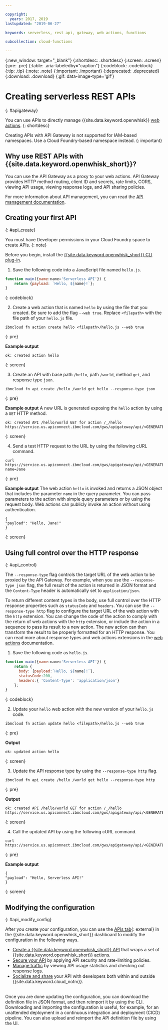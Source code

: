```yaml
---

copyright:
  years: 2017, 2019
lastupdated: "2019-06-27"

keywords: serverless, rest api, gateway, web actions, functions

subcollection: cloud-functions

---
```


{:new_window: target="_blank"}
{:shortdesc: .shortdesc}
{:screen: .screen}
{:pre: .pre}
{:table: .aria-labeledby="caption"}
{:codeblock: .codeblock}
{:tip: .tip}
{:note: .note}
{:important: .important}
{:deprecated: .deprecated}
{:download: .download}
{:gif: data-image-type='gif'}


# Creating serverless REST APIs
{: #apigateway}

You can use APIs to directly manage {{site.data.keyword.openwhisk}} [web actions](/docs/openwhisk?topic=cloud-functions-actions_web). 
{: shortdesc}

Creating APIs with API Gateway is not supported for IAM-based namespaces. Use a Cloud Foundry-based namespace instead.
{: important}

## Why use REST APIs with {{site.data.keyword.openwhisk_short}}?

You can use the API Gateway as a proxy to your web actions. API Gateway provides HTTP method routing, client ID and secrets, rate limits, CORS, viewing API usage, viewing response logs, and API sharing policies.

For more information about API management, you can read the [API management documentation](/docs/api-management?topic=api-management-manage_openwhisk_apis).

## Creating your first API
{: #api_create}

You must have Developer permissions in your Cloud Foundry space to create APIs.
{: note}

Before you begin, install the [{{site.data.keyword.openwhisk_short}} CLI plug-in](/docs/openwhisk?topic=cloud-functions-cli_install).

1. Save the following code into a JavaScript file named `hello.js`.
  ```javascript
  function main({name:name='Serverless API'}) {
      return {payload: `Hello, ${name}!`};
  }
  ```
  {: codeblock}

2. Create a web action that is named `hello` by using the file that you created. Be sure to add the flag `--web true`. Replace `<filepath>` with the file path of your `hello.js` file.

  ```
  ibmcloud fn action create hello <filepath>/hello.js --web true
  ```
  {: pre}

  **Example output**
  ```
  ok: created action hello
  ```
  {: screen}

3. Create an API with base path `/hello`, path `/world`, method `get`, and response type `json`.
  ```
  ibmcloud fn api create /hello /world get hello --response-type json
  ```
  {: pre}

  **Example output**
  A new URL is generated exposing the `hello` action by using a `GET` HTTP method.

  ```
  ok: created API /hello/world GET for action /_/hello
  https://service.us.apiconnect.ibmcloud.com/gws/apigateway/api/<GENERATED_API_ID>/hello/world
  ```
  {: screen}

  
4. Send a test HTTP request to the URL by using the following cURL command.
  ```
  curl https://service.us.apiconnect.ibmcloud.com/gws/apigateway/api/<GENERATED_API_ID>/hello/world?name=Jane
  ```
  {: pre}

  **Example output**
  The web action `hello` is invoked and returns a JSON object that includes the parameter `name` in the query parameter. You can pass parameters to the action with simple query parameters or by using the request body. Web actions can publicly invoke an action without using authentication.

  ```
  {
  "payload": "Hello, Jane!"
  }
  ```
  {: screen}



## Using full control over the HTTP response
{: #api_control}

The `--response-type` flag controls the target URL of the web action to be proxied by the API Gateway. For example, when you use the `--response-type json` flag, the full result of the action is returned in JSON format and the `Content-Type` header is automatically set to `application/json`.

To return different content types in the body, use full control over the HTTP response properties such as `statusCode` and `headers`. You can use the `--response-type http` flag to configure the target URL of the web action with the `http` extension. You can change the code of the action to comply with the return of web actions with the `http` extension, or include the action in a sequence to pass its result to a new action. The new action can then transform the result to be properly formatted for an HTTP response. You can read more about response types and web actions extensions in the [web actions](/docs/openwhisk?topic=cloud-functions-actions_web) documentation.

1. Save the following code as `hello.js`.
  ```javascript
  function main({name:name='Serverless API'}) {
      return {
        body: {payload:`Hello, ${name}!`},
        statusCode:200,
        headers:{ 'Content-Type': 'application/json'}
      };
  }
  ```
  {: codeblock}

2. Update your `hello` web action with the new version of your `hello.js` code.
  ```
  ibmcloud fn action update hello <filepath>/hello.js --web true
  ```
  {: pre}

  **Output**
  ```
  ok: updated action hello
  ```
  {: screen}

3. Update the API response type by using the `--response-type http` flag.
  ```
  ibmcloud fn api create /hello /world get hello --response-type http
  ```
  {: pre}

  **Output**
  ```
  ok: created API /hello/world GET for action /_/hello https://service.us.apiconnect.ibmcloud.com/gws/apigateway/api/<GENERATED_API_ID>/hello/world
  ```
  {: screen}

4. Call the updated API by using the following cURL command.
  ```
  curl https://service.us.apiconnect.ibmcloud.com/gws/apigateway/api/<GENERATED_API_ID>/hello/world
  ```
  {: pre}

  **Example output**
  ```
  {
  "payload": "Hello, Serverless API!"
  }
  ```
  {: screen}

## Modifying the configuration
{: #api_modify_config}

After you create your configuration, you can use the [APIs tab](https://cloud.ibm.com/openwhisk/apimanagement){: external} in the {{site.data.keyword.openwhisk_short}} dashboard to modify the configuration in the following ways.

* [Create a {{site.data.keyword.openwhisk_short}} API](/docs/services/api-management?topic=api-management-manage_openwhisk_apis#manage_openwhisk_apis) that wraps a set of {{site.data.keyword.openwhisk_short}} actions.
* [Secure your API](/docs/services/api-management?topic=api-management-manage_apis#settings_api_manage_apis) by applying API security and rate-limiting policies.
* [Manage traffic](/docs/services/api-management?topic=api-management-manage_apis#settings_api_manage_apis) by viewing API usage statistics and checking out response logs.
* [Socialize and share](/docs/services/api-management?topic=api-management-manage_apis#share_api_manage_apis) your API with developers both within and outside {{site.data.keyword.cloud_notm}}.

</br>
Once you are done updating the configuration, you can download the definition file in JSON format, and then reimport it by using the CLI. Downloading and importing the configuration is useful, for example, for an unattended deployment in a continuous integration and deployment (CICD) pipeline. You can also upload and reimport the API definition file by using the UI.

